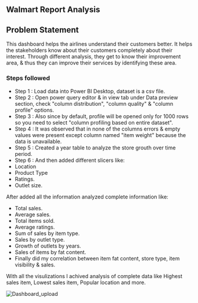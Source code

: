 ## Walmart Report Analysis

## Problem Statement

This dashboard helps the airlines understand their customers better. It helps the stakeholders know about their customers completely about their interest. Through different analysis, they get to know their improvement area, & thus they can improve their services by identifying these area. 

### Steps followed 

- Step 1 : Load data into Power BI Desktop, dataset is a csv file.
- Step 2 : Open power query editor & in view tab under Data preview section, check "column distribution", "column quality" & "column profile" options.
- Step 3 : Also since by default, profile will be opened only for 1000 rows so you need to select "column profiling based on entire dataset".
- Step 4 : It was observed that in none of the columns errors & empty values were present except column named "item weight" because the data is unavailable.
- Step 5 : Created a year table to analyze the store grouth over time period.
- Step 6 : And then added different slicers like:
- Location
- Product Type
- Ratings.
- Outlet size. 

After added all the information analyzed complete information like:

- Total sales.
- Average sales.
- Total items sold.
- Average ratings.
- Sum of sales by item type.
- Sales by outlet type.
- Growth of outlets by years.
- Sales of items by fat content.
- Finally did my correlation between item fat content, store type, item visibility & sales.

With all the visulizations I achived analysis of complete data like Highest sales item, Lowest sales item, Popular location and more.

![Dashboard_upload](https://github.com/user-attachments/assets/6f705088-1cf2-44fe-82cc-5b0cd1976a09)
